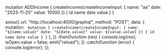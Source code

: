 mutation ADDIncome {
  createIncome(createIncomeInput: {
    name: "aa"
    date: "2023-11-25"
    value: 10000
  })
  {
    id
    name
    date
    value
  }
}

  axios({
    url: "http://localhost:4000/graphql",
    method: "POST",
    data: {
      mutation: `
      mutation {
        createIncome(createIncomeInput: {
          name: "${name.value}"
          date: "${date.value}"
          value: ${value.value}
        })
        {
          id
          name
          date
          value
        }
      }`
    },
  })
  .then(function (res) {
    console.log(res);
    isOpen.value = false;
    emit("reload");
  })
  .catch(function (error) {
    console.log(error);
  });